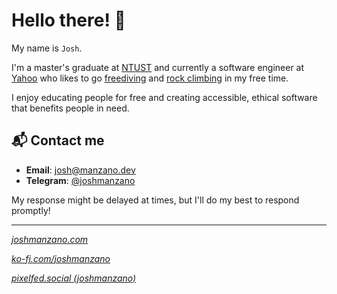 # Hello there! 👋

My name is `Josh`. 

I'm a master's graduate at [NTUST](https://en.wikipedia.org/wiki/National_Taiwan_University_of_Science_and_Technology) and currently a software engineer at [Yahoo](https://www.linkedin.com/company/yahoo/mycompany/) who likes to go [freediving](https://en.wikipedia.org/wiki/Freediving) and [rock climbing](https://en.wikipedia.org/wiki/Top_rope_climbing) in my free time. 

I enjoy educating people for free and creating accessible, ethical software that benefits people in need.

## 📬 Contact me

- **Email**: [josh@manzano.dev](mailto:josh@manzano.dev)
- **Telegram**: [@joshmanzano](https://t.me/joshmanzano)

My response might be delayed at times, but I'll do my best to respond promptly!

---

[*joshmanzano.com*](https://joshmanzano.com)

[*ko-fi.com/joshmanzano*](https://ko-fi.com/joshmanzano)

[*pixelfed.social (joshmanzano)*](https://pixelfed.social/i/web/profile/647160057461708957)
